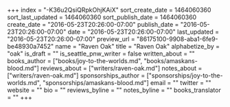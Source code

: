 +++
index = "-K36u2QsiQRpkOhjKAiX"
sort_create_date = 1464060360
sort_last_updated = 1464060360
sort_publish_date = 1464060360
create_date = "2016-05-23T20:26:00-07:00"
publish_date = "2016-05-23T20:26:00-07:00"
date = "2016-05-23T20:26:00-07:00"
last_updated = "2016-05-23T20:26:00-07:00"
preview_url = "86175100-9908-aba1-6fe9-be48930a7452"
name = "Raven Oak"
title = "Raven Oak"
alphabetize_by = "oak"
is_draft = ""
is_seattle_pnw_writer = false
written_about = ""
books_author = ["books/joy-to-the-worlds.md", "books/amaskans-blood.md"]
reviews_about = ["writers/raven-oak.md"]
notes_about = ["writers/raven-oak.md"]
sponsorships_author = ["sponsorships/joy-to-the-worlds.md", "sponsorships/amaskans-blood.md"]
email = ""
twitter = ""
website = ""
bio = ""
reviews_byline = ""
notes_byline = ""
books_translator = ""
+++
